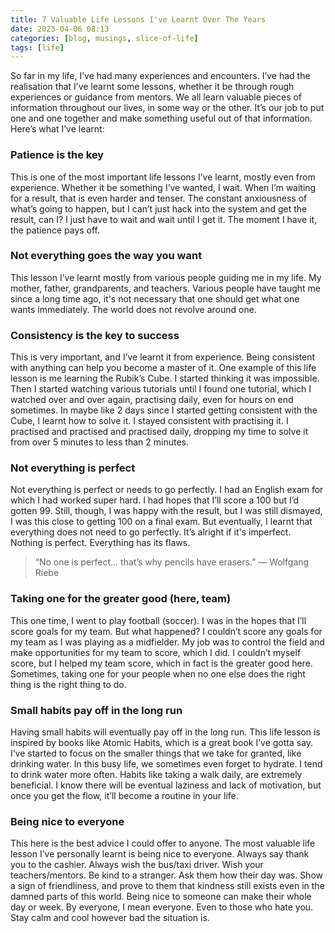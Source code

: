 ```yaml
---
title: 7 Valuable Life Lessons I've Learnt Over The Years
date: 2023-04-06 08:13
categories: [blog, musings, slice-of-life]
tags: [life]
---
```


So far in my life, I’ve had many experiences and encounters. I’ve had the realisation that I’ve learnt some lessons, whether it be through rough experiences or guidance from mentors. We all learn valuable pieces of information throughout our lives, in some way or the other. It’s our job to put one and one together and make something useful out of that information. Here’s what I’ve learnt:

### Patience is the key

This is one of the most important life lessons I’ve learnt, mostly even from experience. Whether it be something I’ve wanted, I wait. When I’m waiting for a result, that is even harder and tenser. The constant anxiousness of what’s going to happen, but I can’t just hack into the system and get the result, can I? I just have to wait and wait until I get it. The moment I have it, the patience pays off.

### Not everything goes the way you want

This lesson I’ve learnt mostly from various people guiding me in my life. My mother, father, grandparents, and teachers. Various people have taught me since a long time ago, it's not necessary that one should get what one wants immediately. The world does not revolve around one.

### Consistency is the key to success

This is very important, and I’ve learnt it from experience. Being consistent with anything can help you become a master of it. One example of this life lesson is me learning the Rubik’s Cube. I started thinking it was impossible. Then I started watching various tutorials until I found one tutorial, which I watched over and over again, practising daily, even for hours on end sometimes. In maybe like 2 days since I started getting consistent with the Cube, I learnt how to solve it. I stayed consistent with practising it. I practised and practised and practised daily, dropping my time to solve it from over 5 minutes to less than 2 minutes.

### Not everything is perfect

Not everything is perfect or needs to go perfectly. I had an English exam for which I had worked super hard. I had hopes that I’ll score a 100 but I’d gotten 99. Still, though, I was happy with the result, but I was still dismayed, I was this close to getting 100 on a final exam. But eventually, I learnt that everything does not need to go perfectly. It’s alright if it's imperfect. Nothing is perfect. Everything has its flaws.

> “No one is perfect… that’s why pencils have erasers.” ― Wolfgang Riebe

### Taking one for the greater good (here, team)

This one time, I went to play football (soccer). I was in the hopes that I’ll score goals for my team. But what happened? I couldn’t score any goals for my team as I was playing as a midfielder. My job was to control the field and make opportunities for my team to score, which I did. I couldn’t myself score, but I helped my team score, which in fact is the greater good here. Sometimes, taking one for your people when no one else does the right thing is the right thing to do.

### Small habits pay off in the long run

Having small habits will eventually pay off in the long run. This life lesson is inspired by books like Atomic Habits, which is a great book I’ve gotta say. I’ve started to focus on the smaller things that we take for granted, like drinking water. In this busy life, we sometimes even forget to hydrate. I tend to drink water more often. Habits like taking a walk daily, are extremely beneficial. I know there will be eventual laziness and lack of motivation, but once you get the flow, it’ll become a routine in your life.

### Being nice to everyone

This here is the best advice I could offer to anyone. The most valuable life lesson I’ve personally learnt is being nice to everyone. Always say thank you to the cashier. Always wish the bus/taxi driver. Wish your teachers/mentors. Be kind to a stranger. Ask them how their day was. Show a sign of friendliness, and prove to them that kindness still exists even in the damned parts of this world. Being nice to someone can make their whole day or week. By everyone, I mean everyone. Even to those who hate you. Stay calm and cool however bad the situation is.
